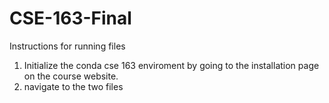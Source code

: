 # CSE-163-Final

Instructions for running files 

1. Initialize the conda cse 163 enviroment by going to the installation page on the course website.
2. navigate to the two files 
